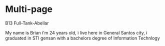 # Multi-page
B13 Full-Tank-Abellar
<p>My name is Brian i'm 24 years old, i live here in General Santos city, i graduated in STI gensan with a bachelors degree of Information Technlogy</p>
